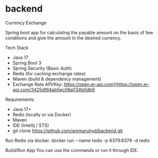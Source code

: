 # backend
Currency Exchange


Spring boot app for calculating the payable amount on the basis of few conditions and give the amount in the desired currency.

 Tech Stack
- Java 17
- Spring Boot 3
- Spring Security (Basic Auth)
- Redis (for caching exchange rates)
- Maven (build & dependency management)
- Exchange Rate API/Key: https://open.er-api.com](https://open.er-api.com/3425df84ab5ec09a034b0db9


Requirements

- Java 17+
- Redis (locally or via Docker)
- Maven
- IDE (Intellij / STS)
- git clone https://github.com/ammaruhyd/backend.git


Run Redis via docker.
docker run --name redis -p 6379:6379 -d redis

Build/Run App
You can use the commands or run it through IDE. 

